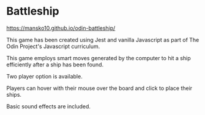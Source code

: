 # Battleship

https://mansko10.github.io/odin-battleship/

This game has been created using Jest and vanilla Javascript as part of The Odin Project's Javascript curriculum.

This game employs smart moves generated by the computer to hit a ship efficiently after a ship has been found. 

Two player option is available. 

Players can hover with their mouse over the board and click to place their ships. 

Basic sound effects are included.